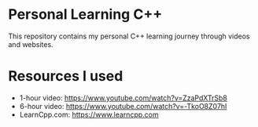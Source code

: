# Personal Learning C++
This repository contains my personal C++ learning journey through videos and websites. 

# Resources I used
- 1-hour video: https://www.youtube.com/watch?v=ZzaPdXTrSb8
- 6-hour video: https://www.youtube.com/watch?v=-TkoO8Z07hI
- LearnCpp.com: https://www.learncpp.com

